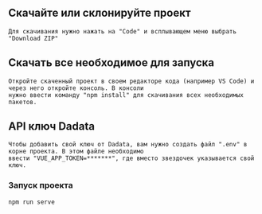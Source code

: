 ## Скачайте или склонируйте проект
```
Для скачивания нужно нажать на "Code" и всплывающем меню выбрать "Download ZIP"
```

## Скачать все необходимое для запуска
```
Откройте скаченный проект в своем редакторе кода (например VS Code) и через него откройте консоль. В консоли
нужно ввести команду "npm install" для скачивания всех необходимых пакетов.
```

## API ключ Dadata
```
Чтобы добавить свой ключ от Dadata, вам нужно создать файл ".env" в корне проекта. В этом файле необходимо
ввести "VUE_APP_TOKEN=*******", где вместо звездочек указывается свой ключ.
```

### Запуск проекта
```
npm run serve
```
